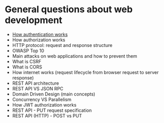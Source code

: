# General questions about web development 

- [How authentication works](https://github.com/glaphire/interview_questions_and_answers/blob/main/src/general_questions/answers/how_authentication_works.md)
- How authorization works
- HTTP protocol: request and response structure
- OWASP Top 10
- Main attacks on web applications and how to prevent them
- What is CSRF
- What is CORS
- How internet works (request lifecycle from browser request to server response)
- REST API architecture
- REST API VS JSON RPC
- Domain Driven Design (main concepts)
- Concurrency VS Parallelism
- How JWT authorization works
- REST API - PUT request specification
- REST API (HTTP) - POST vs PUT